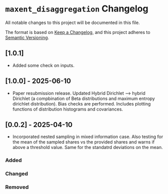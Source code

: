 # `maxent_disaggregation` Changelog

All notable changes to this project will be documented in this file.

The format is based on [Keep a Changelog](https://keepachangelog.com/en/1.0.0/),
and this project adheres to [Semantic Versioning](https://semver.org/spec/v2.0.0.html).

## [1.0.1]
* Added some check on inputs.

## [1.0.0] - 2025-06-10
* Paper resubmission release. Updated Hybrid Dirichlet --> hybrid Dirichlet (a compbination of Beta distributions and maximum entropy dirichlet distribution). Bias checks are performed. Includes plotting functions of distribution histograms and covariances. 


## [0.0.2] - 2025-04-10
* Incorporated nested sampling in mixed information case. Also testing for the mean of the sampled shares vs the provided shares and warns if above a threshold value. Same for the standatrd deviations on the mean.

### Added

### Changed

### Removed
